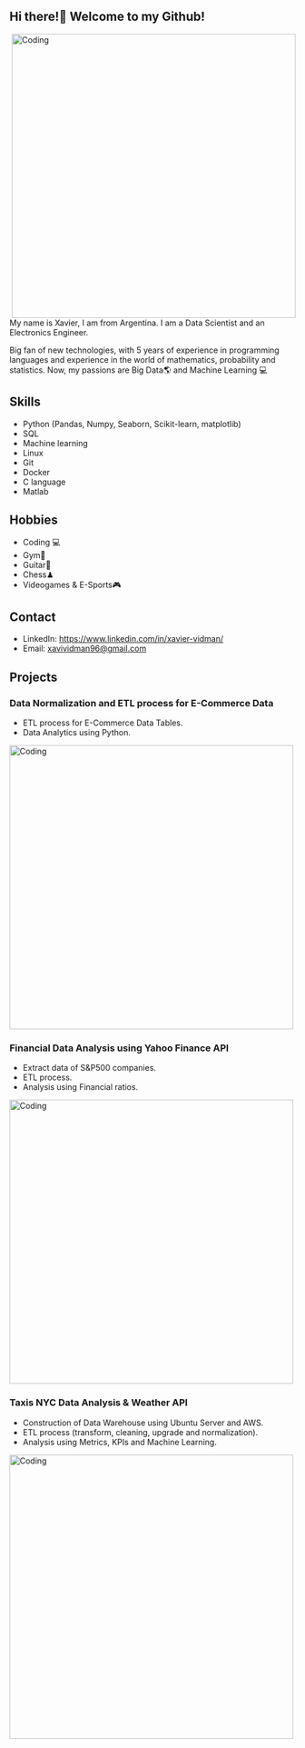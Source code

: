 ## Hi there!👋 Welcome to my Github!

<img align="right" alt='Coding' width="500" src="https://static.wixstatic.com/media/3e99b9_f53a1cab95ae4dfd938a1bf6a1a62f49~mv2.gif">

My name is Xavier, I am from Argentina. 
I am a Data Scientist and an Electronics Engineer.

Big fan of new technologies, with 5 years of experience in programming languages and experience in the world of mathematics, probability and statistics. Now, my passions are Big Data🌎 and Machine Learning 💻

## Skills
- Python (Pandas, Numpy, Seaborn, Scikit-learn, matplotlib)
- SQL
- Machine learning
- Linux
- Git
- Docker
- C language
- Matlab

## Hobbies
- Coding 💻
- Gym💪
- Guitar🎸
- Chess♟
- Videogames & E-Sports🎮


## Contact
- LinkedIn: https://www.linkedin.com/in/xavier-vidman/
- Email: xavividman96@gmail.com

## Projects

### Data Normalization and ETL process for E-Commerce Data

- ETL process for E-Commerce Data Tables.
- Data Analytics using Python. 

<a href="https://github.com/namdiv/Data_Normalization" target="_blank" ref="noreferrer">
  
<img align="center" alt='Coding' width="500" src="https://piperlab.es/wp-content/uploads/2020/06/ecommerce-big-data-768x365.png">  
  
</a> 
 
 
### Financial Data Analysis using Yahoo Finance API

- Extract data of S&P500 companies.
- ETL process.
- Analysis using Financial ratios.

<a href="https://github.com/namdiv/Financial_Analysis" target="_blank" ref="noreferrer">
  
<img align="center" alt='Coding' width="500" src="https://miro.medium.com/max/540/1*J_EXEmUkOcg-rgzJudUhZQ.png">  
  
</a> 
  
  
  
 ### Taxis NYC Data Analysis & Weather API
 
- Construction of Data Warehouse using Ubuntu Server and AWS.
- ETL process (transform, cleaning, upgrade and normalization).
- Analysis using Metrics, KPIs and Machine Learning.
 
<a href="https://github.com/namdiv/Taxis_NYC" target="_blank" ref="noreferrer">
  
<img align="center" alt='Coding' width="500" src="https://www.lavanguardia.com/files/article_main_microformat/uploads/2020/03/30/5fa901c4e5b47.jpeg">  
  
</a> 
  
  
  
  
  
  
  
  
  
  
  
  
  
  
  
  
  
  
  
  

<!--
**namdiv/namdiv** is a ✨ _special_ ✨ repository because its `README.md` (this file) appears on your GitHub profile.

Here are some ideas to get you started:

- 🔭 I’m currently working on ...
- 🌱 I’m currently learning ...
- 👯 I’m looking to collaborate on ...
- 🤔 I’m looking for help with ...
- 💬 Ask me about ...
- 📫 How to reach me: ...
- 😄 Pronouns: ...
- ⚡ Fun fact: ...
-->
